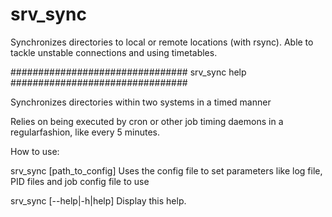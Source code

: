 # srv_sync
Synchronizes directories to local or remote locations (with rsync). Able to tackle unstable connections and using timetables.


################################ srv_sync help ################################

Synchronizes directories within two systems in a timed manner

Relies on being executed by cron or other job timing daemons in a regularfashion, like every 5 minutes.


How to use:

  srv_sync [path_to_config]    Uses the config file to set parameters like log file, PID files and job config file to use
  
  srv_sync [--help|-h|help]    Display this help.
